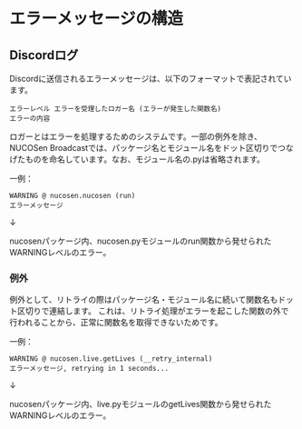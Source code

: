 # エラーメッセージの構造

## Discordログ

Discordに送信されるエラーメッセージは、以下のフォーマットで表記されています。

```text
エラーレベル エラーを受理したロガー名 (エラーが発生した関数名)
エラーの内容
```

ロガーとはエラーを処理するためのシステムです。一部の例外を除き、NUCOSen Broadcastでは、パッケージ名とモジュール名をドット区切りでつなげたものを命名しています。なお、モジュール名の.pyは省略されます。

一例：

```text
WARNING @ nucosen.nucosen (run)
エラーメッセージ
```

↓

nucosenパッケージ内、nucosen.pyモジュールのrun関数から発せられたWARNINGレベルのエラー。

### 例外

例外として、リトライの際はパッケージ名・モジュール名に続いて関数名もドット区切りで連結します。
これは、リトライ処理がエラーを起こした関数の外で行われることから、正常に関数名を取得できないためです。

一例：

```text
WARNING @ nucosen.live.getLives (__retry_internal)
エラーメッセージ, retrying in 1 seconds...
```

↓

nucosenパッケージ内、live.pyモジュールのgetLives関数から発せられたWARNINGレベルのエラー。
